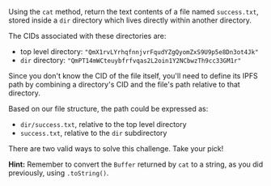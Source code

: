 Using the `cat` method, return the text contents of a file named `success.txt`, stored inside a `dir` directory which lives directly within another directory.

The CIDs associated with these directories are:

* top level directory: `"QmX1rvLYrhqfnnjvrFqudYZgQyomZxS9U9p5e8Dn3ot4Jk"`
* `dir` directory: `"QmPT14mWCteuybfrfvqas2L2oin1Y2NCbwzTh9cc33GM1r"`

Since you don't know the CID of the file itself, you'll need to define its IPFS path by combining a directory's CID and the file's path relative to that directory.

Based on our file structure, the path could be expressed as:

* `dir/success.txt`, relative to the top level directory
* `success.txt`, relative to the `dir` subdirectory

There are two valid ways to solve this challenge. Take your pick!

**Hint:** Remember to convert the `Buffer` returned by `cat` to a string, as you did previously, using `.toString()`.
